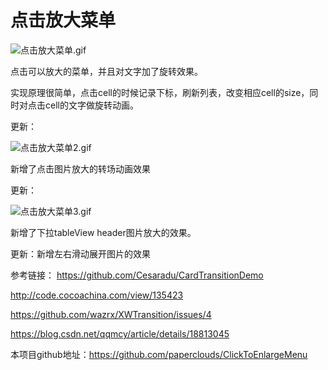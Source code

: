  # 点击放大菜单
 
![点击放大菜单.gif](https://upload-images.jianshu.io/upload_images/2466108-e48649d02832f4a2.gif?imageMogr2/auto-orient/strip)

点击可以放大的菜单，并且对文字加了旋转效果。

实现原理很简单，点击cell的时候记录下标，刷新列表，改变相应cell的size，同时对点击cell的文字做旋转动画。

更新：

![点击放大菜单2.gif](https://upload-images.jianshu.io/upload_images/2466108-9b500185f64d0074.gif?imageMogr2/auto-orient/strip)

新增了点击图片放大的转场动画效果

更新：

![点击放大菜单3.gif](https://upload-images.jianshu.io/upload_images/2466108-f0c848b7677a5ba5.gif?imageMogr2/auto-orient/strip)

新增了下拉tableView header图片放大的效果。

更新：新增左右滑动展开图片的效果


参考链接：
https://github.com/Cesaradu/CardTransitionDemo

http://code.cocoachina.com/view/135423

https://github.com/wazrx/XWTransition/issues/4

https://blog.csdn.net/qqmcy/article/details/18813045


本项目github地址：https://github.com/paperclouds/ClickToEnlargeMenu
